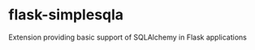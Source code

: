 flask-simplesqla
================

Extension providing basic support of SQLAlchemy in Flask applications
